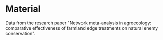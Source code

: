# Material

Data from the research paper "Network meta-analysis in agroecology: comparative effectiveness of farmland edge treatments on natural enemy conservation".
